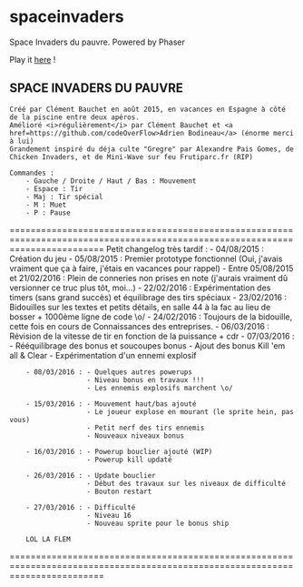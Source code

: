 # spaceinvaders
Space Invaders du pauvre. Powered by Phaser

Play it <a href=http://tagpower.github.io/spaceinvaders/>here</a> !

<h2>SPACE INVADERS DU PAUVRE</h2>

	Créé par Clément Bauchet en août 2015, en vacances en Espagne à côté de la piscine entre deux apéros.
	Amélioré <i>régulièrement</i> par Clément Bauchet et <a href=https://github.com/codeOverFlow>Adrien Bodineau</a> (énorme merci à lui)
	Grandement inspiré du déja culte "Gregre" par Alexandre Pais Gomes, de Chicken Invaders, et de Mini-Wave sur feu Frutiparc.fr (RIP)

	Commandes :
		- Gauche / Droite / Haut / Bas : Mouvement
		- Espace : Tir
		- Maj : Tir spécial
		- M : Muet
		- P : Pause

==============================================================================================================================
	Petit changelog très tardif :
		- 04/08/2015 : Création du jeu
		- 05/08/2015 : Premier prototype fonctionnel (Oui, j'avais vraiment que ça à faire, j'étais en vacances pour rappel)
		- Entre 05/08/2015 et 21/02/2016 : Plein de conneries non prises en note (j'aurais vraiment dû versionner ce truc plus tôt, moi...)
		- 22/02/2016 : Expérimentation des timers (sans grand succès) et équilibrage des tirs spéciaux
		- 23/02/2016 : Bidouilles sur les textes et petits détails, en salle 44 à la fac au lieu de bosser + 1000ème ligne de code \o/
		- 24/02/2016 : Toujours de la bidouille, cette fois en cours de Connaissances des entreprises.
		- 06/03/2016 : Révision de la vitesse de tir en fonction de la puissance + cdr
		- 07/03/2016 : - Rééquilibrage des bonus et soucoupes bonus
					   - Ajout des bonus Kill 'em all & Clear 
					   - Expérimentation d'un ennemi explosif

		- 08/03/2016 : - Quelques autres powerups
					   - Niveau bonus en travaux !!! 
					   - Les ennemis explosifs marchent \o/

		- 15/03/2016 : - Mouvement haut/bas ajouté
					   - Le joueur explose en mourant (le sprite hein, pas vous)
					   - Petit nerf des tirs ennemis
					   - Nouveaux niveaux bonus

		- 16/03/2016 : - Powerup bouclier ajouté (WIP)
					   - Powerup kill updaté
					   
		- 26/03/2016 : - Update bouclier
					   - Début des travaux sur les niveaux de difficulté
					   - Bouton restart

		- 27/03/2016 : - Difficulté
					   - Niveau 16
					   - Nouveau sprite pour le bonus ship

		LOL LA FLEM
	
==============================================================================================================================
